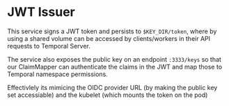 # JWT Issuer

This service signs a JWT token and persists to `$KEY_DIR/token`, where by using a shared volume can be accessed by clients/workers in their API requests to Temporal Server.

The service also exposes the public key on an endpoint `:3333/keys` so that our ClaimMapper can authenticate the claims in the JWT and map those to Temporal namespace permissions.

Effectivlely its mimicing the OIDC provider URL (by making the public key set accessiable) and the kubelet (which mounts the token on the pod)